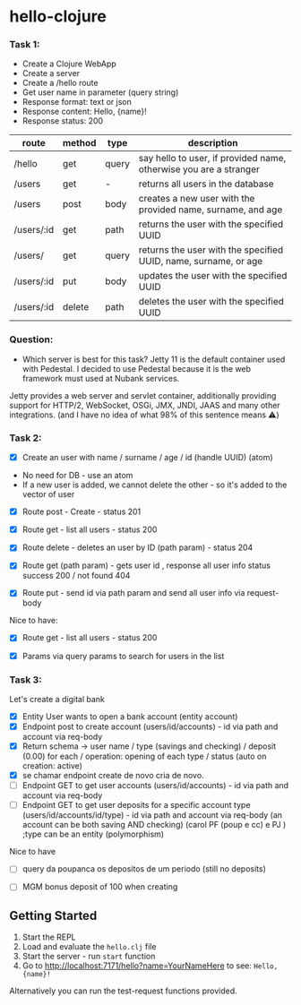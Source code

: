 # hello-clojure

### Task 1:
- Create a Clojure WebApp
- Create a server
- Create a /hello route
- Get user name in parameter (query string)
- Response format: text or json 
- Response content: Hello, {name}! 
- Response status: 200

| route       | method | type   | description                                                       |
|-------------|--------|--------|-------------------------------------------------------------------|
| /hello      | get    | query  | say hello to user, if provided name, otherwise you are a stranger |
| /users      | get    | -      | returns all users in the database                                 |
| /users      | post   | body   | creates a new user with the provided name, surname, and age       |
| /users/:id  | get    | path   | returns the user with the specified UUID                          |
| /users/     | get    | query  | returns the user with the specified UUID, name, surname, or age   |
| /users/:id  | put    | body   | updates the user with the specified UUID                          |
| /users/:id  | delete | path   | deletes the user with the specified UUID                          |



### Question:

- Which server is best for this task?
Jetty 11 is the default container used with Pedestal. I decided to use Pedestal because it is the web framework must used at Nubank services.

Jetty provides a web server and servlet container, additionally providing support for HTTP/2, WebSocket, OSGi, JMX, JNDI, JAAS and many other integrations. (and I have no idea of what 98% of this sentence means ⚠️)


### Task 2:

- [x] Create an user with name / surname / age / id (handle UUID)
(atom)
- No need for DB - use an atom
- If a new user is added, we cannot delete the other - so it's added to the vector of user

- [x] Route post - Create - status 201
- [x] Route get - list all users - status 200
- [x] Route delete - deletes an user by ID (path param) - status 204
- [x] Route get (path param) - gets user id , response all user info
status success 200 / not found 404
- [x] Route put - send id via path param and send all user info via request-body


Nice to have:
- [x] Route get - list all users - status 200
- [x] Params via query params to search for users in the list 


### Task 3:
Let's create a digital bank
- [x] Entity User wants to open a bank account (entity account)
- [x] Endpoint post to create account (users/id/accounts) - id via path and account via req-body
- [x] Return schema -> user name / type (savings and checking) / deposit (0.00) for each / operation: opening of each type / status (auto on creation: active)
- [x] se chamar endpoint create de novo cria de novo.
- [ ] Endpoint GET to get user accounts (users/id/accounts) - id via path and account via req-body
- [ ] Endpoint GET to get user deposits for a specific account type (users/id/accounts/id/type) - id via path and account via req-body (an account can be both saving AND checking) (carol PF (poup e cc) e PJ )
;type can be an entity (polymorphism)

Nice to have
- [ ] query da poupanca os depositos de um periodo (still no deposits)
- [ ] MGM bonus deposit of 100 when creating 


## Getting Started

1. Start the REPL
2. Load and evaluate the `hello.clj` file
3. Start the server - run `start` function
4. Go to [http://localhost:7171/hello?name=YourNameHere](http://localhost:7171/hello?name=Carol) to see: `Hello, {name}!`

Alternatively you can run the test-request functions provided.

